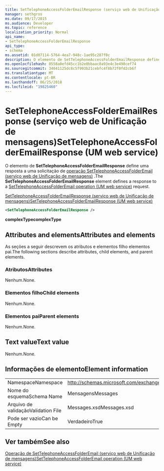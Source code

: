 ```yaml
---
title: SetTelephoneAccessFolderEmailResponse (serviço web de Unificação de mensagens)
manager: sethgros
ms.date: 09/17/2015
ms.audience: Developer
ms.topic: reference
localization_priority: Normal
api_name:
- SetTelephoneAccessFolderEmailResponse
api_type:
- schema
ms.assetid: 01d07114-5764-4ea7-948c-1ae95c287f0c
description: O elemento de SetTelephoneAccessFolderEmailResponse define uma resposta a uma solicitação do SetTelephoneAccessFolderEmail operação (serviço web de Unificação de mensagens).
ms.openlocfilehash: 8558a0efd45cc1b2e0bbaac8a93e4c3e498cef74
ms.sourcegitcommit: 34041125dc8c5f993b21cebfc4f8b72f0fd2cb6f
ms.translationtype: MT
ms.contentlocale: pt-BR
ms.lasthandoff: 06/25/2018
ms.locfileid: "19825460"
---
```

# <a name="settelephoneaccessfolderemailresponse-um-web-service"></a><span data-ttu-id="952f8-103">SetTelephoneAccessFolderEmailResponse (serviço web de Unificação de mensagens)</span><span class="sxs-lookup"><span data-stu-id="952f8-103">SetTelephoneAccessFolderEmailResponse (UM web service)</span></span>

<span data-ttu-id="952f8-104">O elemento de **SetTelephoneAccessFolderEmailResponse** define uma resposta a uma solicitação de [operação SetTelephoneAccessFolderEmail (serviço web de Unificação de mensagens)](settelephoneaccessfolderemail-operation-um-web-service.md) .</span><span class="sxs-lookup"><span data-stu-id="952f8-104">The **SetTelephoneAccessFolderEmailResponse** element defines a response to a [SetTelephoneAccessFolderEmail operation (UM web service)](settelephoneaccessfolderemail-operation-um-web-service.md) request.</span></span> 
  
[<span data-ttu-id="952f8-105">SetTelephoneAccessFolderEmailResponse (serviço web de Unificação de mensagens)</span><span class="sxs-lookup"><span data-stu-id="952f8-105">SetTelephoneAccessFolderEmailResponse (UM web service)</span></span>](settelephoneaccessfolderemailresponse-um-web-service.md)
  
```xml
<SetTelephoneAccessFolderEmailResponse />
```

 <span data-ttu-id="952f8-106">**complexType**</span><span class="sxs-lookup"><span data-stu-id="952f8-106">**complexType**</span></span>
## <a name="attributes-and-elements"></a><span data-ttu-id="952f8-107">Attributes and elements</span><span class="sxs-lookup"><span data-stu-id="952f8-107">Attributes and elements</span></span>

<span data-ttu-id="952f8-108">As seções a seguir descrevem os atributos e elementos filho elementos pai.</span><span class="sxs-lookup"><span data-stu-id="952f8-108">The following sections describe attributes, child elements, and parent elements.</span></span>
  
### <a name="attributes"></a><span data-ttu-id="952f8-109">Atributos</span><span class="sxs-lookup"><span data-stu-id="952f8-109">Attributes</span></span>

<span data-ttu-id="952f8-110">Nenhum.</span><span class="sxs-lookup"><span data-stu-id="952f8-110">None.</span></span>
  
### <a name="child-elements"></a><span data-ttu-id="952f8-111">Elementos filho</span><span class="sxs-lookup"><span data-stu-id="952f8-111">Child elements</span></span>

<span data-ttu-id="952f8-112">Nenhum.</span><span class="sxs-lookup"><span data-stu-id="952f8-112">None.</span></span>
  
### <a name="parent-elements"></a><span data-ttu-id="952f8-113">Elementos pai</span><span class="sxs-lookup"><span data-stu-id="952f8-113">Parent elements</span></span>

<span data-ttu-id="952f8-114">Nenhum.</span><span class="sxs-lookup"><span data-stu-id="952f8-114">None.</span></span>
  
## <a name="text-value"></a><span data-ttu-id="952f8-115">Text value</span><span class="sxs-lookup"><span data-stu-id="952f8-115">Text value</span></span>

<span data-ttu-id="952f8-116">Nenhum.</span><span class="sxs-lookup"><span data-stu-id="952f8-116">None.</span></span>
  
## <a name="element-information"></a><span data-ttu-id="952f8-117">Informações de elemento</span><span class="sxs-lookup"><span data-stu-id="952f8-117">Element information</span></span>

|||
|:-----|:-----|
|<span data-ttu-id="952f8-118">Namespace</span><span class="sxs-lookup"><span data-stu-id="952f8-118">Namespace</span></span>  <br/> |http://schemas.microsoft.com/exchange/services/2006/messages  <br/> |
|<span data-ttu-id="952f8-119">Nome do esquema</span><span class="sxs-lookup"><span data-stu-id="952f8-119">Schema Name</span></span>  <br/> |<span data-ttu-id="952f8-120">Mensagens</span><span class="sxs-lookup"><span data-stu-id="952f8-120">Messages</span></span>  <br/> |
|<span data-ttu-id="952f8-121">Arquivo de validação</span><span class="sxs-lookup"><span data-stu-id="952f8-121">Validation File</span></span>  <br/> |<span data-ttu-id="952f8-122">Messages.xsd</span><span class="sxs-lookup"><span data-stu-id="952f8-122">Messages.xsd</span></span>  <br/> |
|<span data-ttu-id="952f8-123">Pode ser vazio</span><span class="sxs-lookup"><span data-stu-id="952f8-123">Can be Empty</span></span>  <br/> |<span data-ttu-id="952f8-124">Verdadeiro</span><span class="sxs-lookup"><span data-stu-id="952f8-124">True</span></span>  <br/> |
   
## <a name="see-also"></a><span data-ttu-id="952f8-125">Ver também</span><span class="sxs-lookup"><span data-stu-id="952f8-125">See also</span></span>



[<span data-ttu-id="952f8-126">Operação de SetTelephoneAccessFolderEmail (serviço web de Unificação de mensagens)</span><span class="sxs-lookup"><span data-stu-id="952f8-126">SetTelephoneAccessFolderEmail operation (UM web service)</span></span>](settelephoneaccessfolderemail-operation-um-web-service.md)

